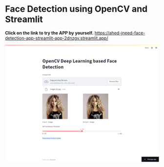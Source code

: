 
# Face Detection using OpenCV and Streamlit

**Click on the link to try the APP by yourself.**
https://ahed-jneed-face-detection-app-streamlit-app-2dnzgv.streamlit.app/

![App](screencapture-ahed-jneed-face-detection-app-streamlit-app-2dnzgv-streamlit-app-2022-12-08-23_50_11.png)
